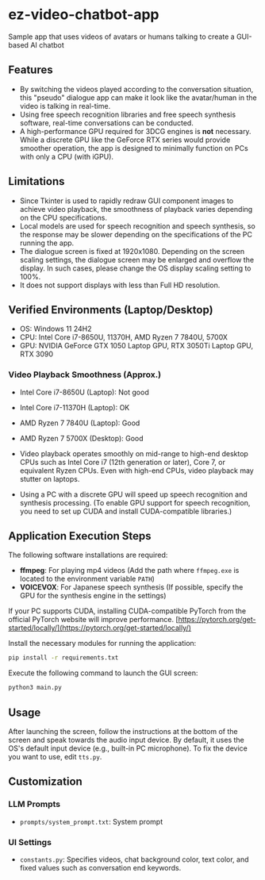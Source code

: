 # ez-video-chatbot-app
Sample app that uses videos of avatars or humans talking to create a GUI-based AI chatbot

## Features
- By switching the videos played according to the conversation situation, this "pseudo" dialogue app can make it look like the avatar/human in the video is talking in real-time.
- Using free speech recognition libraries and free speech synthesis software, real-time conversations can be conducted.
- A high-performance GPU required for 3DCG engines is **not** necessary. While a discrete GPU like the GeForce RTX series would provide smoother operation, the app is designed to minimally function on PCs with only a CPU (with iGPU).

## Limitations
- Since Tkinter is used to rapidly redraw GUI component images to achieve video playback, the smoothness of playback varies depending on the CPU specifications.
- Local models are used for speech recognition and speech synthesis, so the response may be slower depending on the specifications of the PC running the app.
- The dialogue screen is fixed at 1920x1080. Depending on the screen scaling settings, the dialogue screen may be enlarged and overflow the display. In such cases, please change the OS display scaling setting to 100%.
- It does not support displays with less than Full HD resolution.

## Verified Environments (Laptop/Desktop)
- OS: Windows 11 24H2
- CPU: Intel Core i7-8650U, 11370H, AMD Ryzen 7 7840U, 5700X
- GPU: NVIDIA GeForce GTX 1050 Laptop GPU, RTX 3050Ti Laptop GPU, RTX 3090

### Video Playback Smoothness (Approx.)
- Intel Core i7-8650U (Laptop): Not good
- Intel Core i7-11370H (Laptop): OK
- AMD Ryzen 7 7840U (Laptop): Good
- AMD Ryzen 7 5700X (Desktop): Good

- Video playback operates smoothly on mid-range to high-end desktop CPUs such as Intel Core i7 (12th generation or later), Core 7, or equivalent Ryzen CPUs. Even with high-end CPUs, video playback may stutter on laptops.
- Using a PC with a discrete GPU will speed up speech recognition and synthesis processing. (To enable GPU support for speech recognition, you need to set up CUDA and install CUDA-compatible libraries.)

## Application Execution Steps

The following software installations are required:
- **ffmpeg**: For playing mp4 videos (Add the path where `ffmpeg.exe` is located to the environment variable `PATH`)
- **VOICEVOX**: For Japanese speech synthesis (If possible, specify the GPU for the synthesis engine in the settings)

If your PC supports CUDA, installing CUDA-compatible PyTorch from the official PyTorch website will improve performance.
[https://pytorch.org/get-started/locally/](https://pytorch.org/get-started/locally/)

Install the necessary modules for running the application:
```sh
pip install -r requirements.txt
```

Execute the following command to launch the GUI screen:
```sh
python3 main.py
```

## Usage

After launching the screen, follow the instructions at the bottom of the screen and speak towards the audio input device. By default, it uses the OS's default input device (e.g., built-in PC microphone).
To fix the device you want to use, edit `tts.py`.

## Customization

### LLM Prompts
- `prompts/system_prompt.txt`: System prompt

### UI Settings
- `constants.py`: Specifies videos, chat background color, text color, and fixed values such as conversation end keywords.

